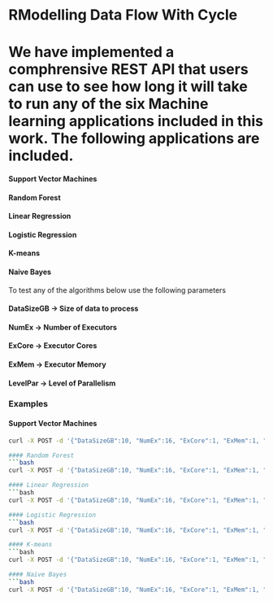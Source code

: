 # RModelling Data Flow With Cycle

# We have implemented a comphrensive REST API that users can use to see how long it will take to run any of the six Machine learning applications included in this work. The following applications are included.

#### Support Vector Machines
#### Random Forest
#### Linear Regression
#### Logistic Regression
#### K-means
#### Naive Bayes

To test any of the algorithms below use the following parameters

#### DataSizeGB -> Size of data to process
#### NumEx -> Number of Executors
#### ExCore -> Executor Cores
#### ExMem -> Executor Memory
#### LevelPar -> Level of Parallelism

### Examples

#### Support Vector Machines
```bash
curl -X POST -d '{"DataSizeGB":10, "NumEx":16, "ExCore":1, "ExMem":1, "LevelPar":6, "App":"SVM"}' -H 'Content-Type: application/json' https://sc306.host.cs.st-andrews.ac.uk/dfwc/

#### Random Forest
```bash
curl -X POST -d '{"DataSizeGB":10, "NumEx":16, "ExCore":1, "ExMem":1, "LevelPar":6, "App":"RF"}' -H 'Content-Type: application/json' https://sc306.host.cs.st-andrews.ac.uk/dfwc/

#### Linear Regression
```bash
curl -X POST -d '{"DataSizeGB":10, "NumEx":16, "ExCore":1, "ExMem":1, "LevelPar":6, "App":"LINEAR"}' -H 'Content-Type: application/json' https://sc306.host.cs.st-andrews.ac.uk/dfwc/

#### Logistic Regression
```bash
curl -X POST -d '{"DataSizeGB":10, "NumEx":16, "ExCore":1, "ExMem":1, "LevelPar":6, "App":"LR"}' -H 'Content-Type: application/json' https://sc306.host.cs.st-andrews.ac.uk/dfwc/

#### K-means
```bash
curl -X POST -d '{"DataSizeGB":10, "NumEx":16, "ExCore":1, "ExMem":1, "LevelPar":6, "App":"KMEANS"}' -H 'Content-Type: application/json' https://sc306.host.cs.st-andrews.ac.uk/dfwc/

#### Naive Bayes
```bash
curl -X POST -d '{"DataSizeGB":10, "NumEx":16, "ExCore":1, "ExMem":1, "LevelPar":6, "App":"BAYES"}' -H 'Content-Type: application/json' https://sc306.host.cs.st-andrews.ac.uk/dfwc/


